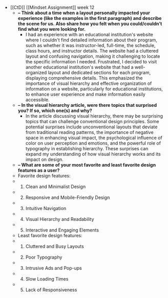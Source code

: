 - [[CtD]] [[Mindset Assignment]] week 12
	- **– Think about a time when a layout personally impacted your experience (like the examples in the first paragraph) and describe the scene for us. Also share how you felt when you could/couldn’t find what you were looking for.**
		- I had an experience with an educational institution's website where I couldn't find detailed information about their program, such as whether it was instructor-led, full-time, the schedule, class hours, and instructor details. The website had a cluttered layout and confusing navigation, making it challenging to locate the specific information I needed. Frustrated, I decided to visit another educational institution's website that had a well-organized layout and dedicated sections for each program, displaying comprehensive details. This emphasized the importance of visual hierarchy and effective organization of information on a website, particularly for educational institutions, to enhance user experience and make information easily accessible.
	- **– In the visual hierarchy article, were there topics that surprised you? If so, which one(s) and why?**
		- In the article discussing visual hierarchy, there may be surprising topics that can challenge conventional design principles. Some potential surprises include unconventional layouts that deviate from traditional reading patterns, the importance of negative space in enhancing visual impact, the psychological influence of color on user perception and emotions, and the powerful role of typography in establishing hierarchy. These surprises can expand my understanding of how visual hierarchy works and its impact on design.
	- **– What are some of your most favorite and least favorite design features as a user?**
	- Favorite design features:
	- 1. Clean and Minimalist Design
	- 2. Responsive and Mobile-Friendly Design
	- 3. Intuitive Navigation
	- 4. Visual Hierarchy and Readability
	- 5. Interactive and Engaging Elements
	- Least favorite design features:
	- 1. Cluttered and Busy Layouts
	- 2. Poor Typography
	- 3. Intrusive Ads and Pop-ups
	- 4. Slow Loading Times
	- 5. Lack of Responsiveness